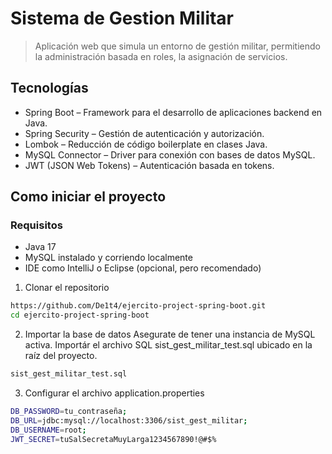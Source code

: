 # Sistema de Gestion Militar

> Aplicación web que simula un entorno de gestión militar, permitiendo la administración basada en roles, la asignación de servicios.

## Tecnologías 

- Spring Boot – Framework para el desarrollo de aplicaciones backend en Java.
- Spring Security – Gestión de autenticación y autorización.
- Lombok – Reducción de código boilerplate en clases Java.
- MySQL Connector – Driver para conexión con bases de datos MySQL.
- JWT (JSON Web Tokens) – Autenticación basada en tokens.

## Como iniciar el proyecto

### Requisitos
- Java 17
- MySQL instalado y corriendo localmente
- IDE como IntelliJ o Eclipse (opcional, pero recomendado)

1. Clonar el repositorio

```bash
https://github.com/De1t4/ejercito-project-spring-boot.git
cd ejercito-project-spring-boot
```

2. Importar la base de datos
Asegurate de tener una instancia de MySQL activa. Importár el archivo SQL sist_gest_militar_test.sql ubicado en la raíz del proyecto.

```bash
sist_gest_militar_test.sql
```

3. Configurar el archivo application.properties

```bash
DB_PASSWORD=tu_contraseña;
DB_URL=jdbc:mysql://localhost:3306/sist_gest_militar;
DB_USERNAME=root;
JWT_SECRET=tuSalSecretaMuyLarga1234567890!@#$%
```
